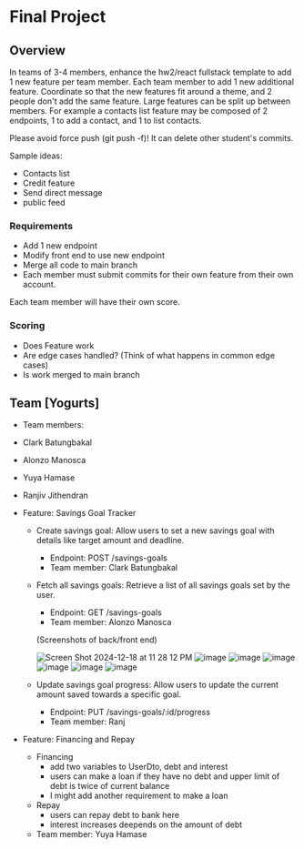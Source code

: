 # Final Project

## Overview
In teams of 3-4 members, enhance the hw2/react fullstack template to add 1 new feature per team member. Each team member to add 1 new additional feature. Coordinate so that the new features fit around a theme, and 2 people don't add the same feature. Large features can be split up between members. For example a contacts list feature may be composed of 2 endpoints, 1 to add a contact, and 1 to list contacts.

Please avoid force push (git push -f)! It can delete other student's commits.

Sample ideas:
- Contacts list
- Credit feature
- Send direct message
- public feed

### Requirements
- Add 1 new endpoint
- Modify front end to use new endpoint
- Merge all code to main branch
- Each member must submit commits for their own feature from their own account.

Each team member will have their own score.

### Scoring
- Does Feature work
- Are edge cases handled? (Think of what happens in common edge cases)
- Is work merged to main branch

## Team [Yogurts]
- Team members:
-   Clark Batungbakal
-   Alonzo Manosca
-   Yuya Hamase
-   Ranjiv Jithendran

- Feature: Savings Goal Tracker
  - Create savings goal: Allow users to set a new savings goal with details like target amount and deadline.
    -  Endpoint: POST /savings-goals
    -  Team member: Clark Batungbakal
  - Fetch all savings goals: Retrieve a list of all savings goals set by the user.
    -  Endpoint: GET /savings-goals
    -  Team member: Alonzo Manosca
 
      (Screenshots of back/front end)
    
      ![Screen Shot 2024-12-18 at 11 28 12 PM](https://github.com/user-attachments/assets/6268dbe0-c567-4931-8c3a-364448ed1f5b)
      ![image](https://github.com/user-attachments/assets/32cf7cfe-e630-456a-adb6-61074131a475)
      ![image](https://github.com/user-attachments/assets/0e94f627-e59b-4c71-8d0e-894387d72cfc)
      ![image](https://github.com/user-attachments/assets/2ef43452-fdd5-41ff-8910-109f38368af6)
      ![image](https://github.com/user-attachments/assets/7e81a593-00d8-4d2d-a7c3-e6b9f3bb60ab)
      ![image](https://github.com/user-attachments/assets/8fa735a6-deec-4f28-99e7-1c3894a8b58b)
      ![image](https://github.com/user-attachments/assets/69c202b0-9e0f-49dc-9737-c225214301fc)







  - Update savings goal progress: Allow users to update the current amount saved towards a specific goal.
    -  Endpoint: PUT /savings-goals/:id/progress
    -  Team member: Ranj
      
 - Feature: Financing and Repay
   - Financing
     -  add two variables to UserDto, debt and interest
     -  users can make a loan if they have no debt and upper limit of debt is twice of current balance
     -  I might add another requirement to make a loan
   - Repay
     -  users can repay debt to bank here
     -  interest increases deepends on the amount of debt
   -  Team member: Yuya Hamase

